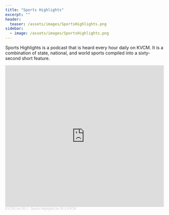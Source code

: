 ```yaml
---
title: "Sports Highlights"
excerpt: ""
header:
  teaser: /assets/images/SportsHighlights.png
sidebar:
  - image: /assets/images/SportsHighlights.png
---
```


Sports Highlights is a podcast that is heard every hour daily on KVCM. It is a combination of state, national, and world sports compiled into a sixty-second short feature.

<iframe width="100%" height="450" scrolling="no" frameborder="no" allow="autoplay" src="https://w.soundcloud.com/player/?url=https%3A//api.soundcloud.com/playlists/1084173469&color=%23ff5500&auto_play=false&hide_related=false&show_comments=true&show_user=true&show_reposts=false&show_teaser=true"></iframe><div style="font-size: 10px; color: #cccccc;line-break: anywhere;word-break: normal;overflow: hidden;white-space: nowrap;text-overflow: ellipsis; font-family: Interstate,Lucida Grande,Lucida Sans Unicode,Lucida Sans,Garuda,Verdana,Tahoma,sans-serif;font-weight: 100;"><a href="https://soundcloud.com/kvcmlive" title="KVCM Live 95.1" target="_blank" style="color: #cccccc; text-decoration: none;">KVCM Live 95.1</a> · <a href="https://soundcloud.com/kvcmlive/sets/sports-highlights" title="Sports Highlights for 95.1 KVCM" target="_blank" style="color: #cccccc; text-decoration: none;">Sports Highlights for 95.1 KVCM</a></div>